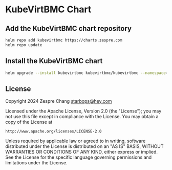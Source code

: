 # KubeVirtBMC Chart

## Add the KubeVirtBMC chart repository

```sh
helm repo add kubevirtbmc https://charts.zespre.com
helm repo update
```

## Install the KubeVirtBMC chart

```sh
helm upgrade --install kubevirtbmc kubevirtbmc/kubevirtbmc --namespace=kubevirtbmc-system --create-namespace
```

## License

Copyright 2024 Zespre Chang <starbops@hey.com>

Licensed under the Apache License, Version 2.0 (the "License");
you may not use this file except in compliance with the License.
You may obtain a copy of the License at

    http://www.apache.org/licenses/LICENSE-2.0

Unless required by applicable law or agreed to in writing, software
distributed under the License is distributed on an "AS IS" BASIS,
WITHOUT WARRANTIES OR CONDITIONS OF ANY KIND, either express or implied.
See the License for the specific language governing permissions and
limitations under the License.
